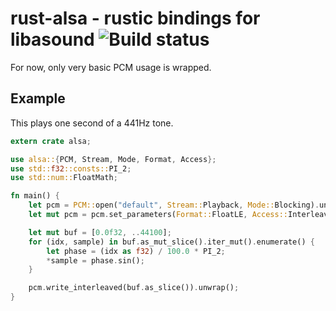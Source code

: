 # rust-alsa - rustic bindings for libasound ![Build status](https://travis-ci.org/cyndis/rust-alsa.png)

For now, only very basic PCM usage is wrapped.

## Example

This plays one second of a 441Hz tone.

```rust
extern crate alsa;

use alsa::{PCM, Stream, Mode, Format, Access};
use std::f32::consts::PI_2;
use std::num::FloatMath;

fn main() {
    let pcm = PCM::open("default", Stream::Playback, Mode::Blocking).unwrap();
    let mut pcm = pcm.set_parameters(Format::FloatLE, Access::Interleaved, 1, 44100).ok().unwrap();

    let mut buf = [0.0f32, ..44100];
    for (idx, sample) in buf.as_mut_slice().iter_mut().enumerate() {
        let phase = (idx as f32) / 100.0 * PI_2;
        *sample = phase.sin();
    }

    pcm.write_interleaved(buf.as_slice()).unwrap();
}
```
